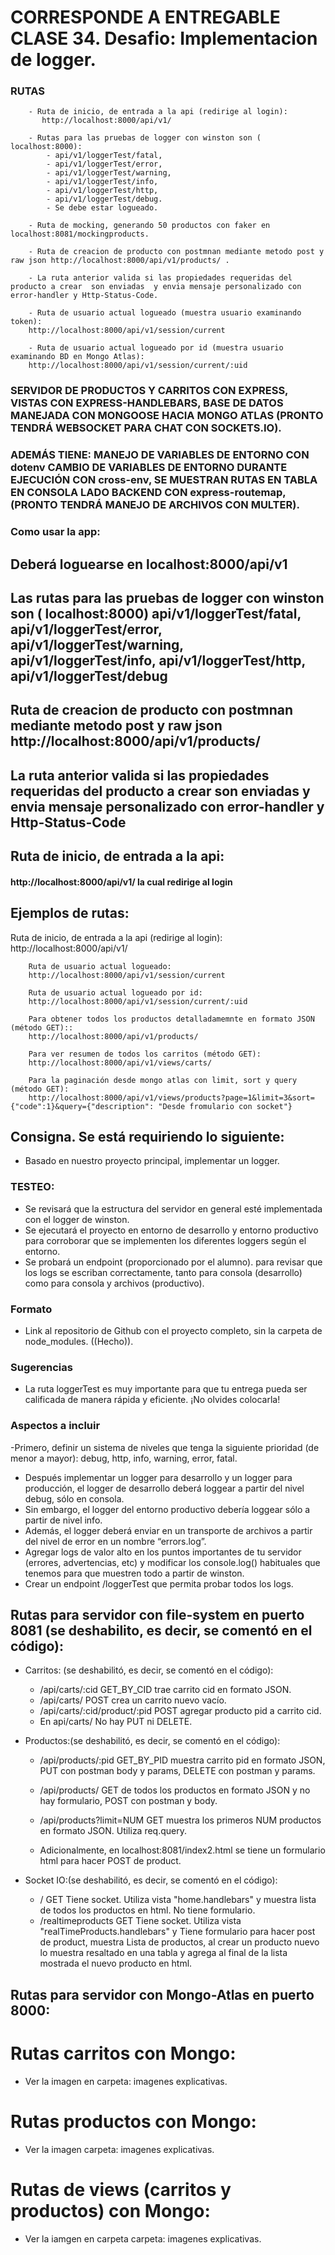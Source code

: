 
# CORRESPONDE  A ENTREGABLE CLASE 34. Desafio: Implementacion de logger.
###  RUTAS
        - Ruta de inicio, de entrada a la api (redirige al login): 
           http://localhost:8000/api/v1/

        - Rutas para las pruebas de logger con winston son ( localhost:8000):
            - api/v1/loggerTest/fatal, 
            - api/v1/loggerTest/error, 
            - api/v1/loggerTest/warning, 
            - api/v1/loggerTest/info, 
            - api/v1/loggerTest/http, 
            - api/v1/loggerTest/debug. 
            - Se debe estar logueado.

        - Ruta de mocking, generando 50 productos con faker en localhost:8081/mockingproducts.

        - Ruta de creacion de producto con postmnan mediante metodo post y raw json http://localhost:8000/api/v1/products/ .
        
        - La ruta anterior valida si las propiedades requeridas del producto a crear  son enviadas  y envia mensaje personalizado con error-handler y Http-Status-Code.

        - Ruta de usuario actual logueado (muestra usuario examinando token):
        http://localhost:8000/api/v1/session/current

        - Ruta de usuario actual logueado por id (muestra usuario examinando BD en Mongo Atlas):
        http://localhost:8000/api/v1/session/current/:uid

###  SERVIDOR DE PRODUCTOS Y CARRITOS CON EXPRESS, VISTAS CON EXPRESS-HANDLEBARS, BASE DE DATOS MANEJADA CON MONGOOSE HACIA MONGO ATLAS (PRONTO TENDRÁ WEBSOCKET PARA CHAT CON SOCKETS.IO). 
### ADEMÁS TIENE: MANEJO DE VARIABLES DE ENTORNO CON dotenv CAMBIO DE VARIABLES DE ENTORNO DURANTE EJECUCIÓN CON cross-env, SE MUESTRAN RUTAS EN TABLA EN CONSOLA LADO BACKEND CON express-routemap, (PRONTO TENDRÁ MANEJO DE ARCHIVOS CON MULTER).

### Como usar la app:
<h2> Deberá loguearse en localhost:8000/api/v1 </h2>
<h2>Las rutas para las pruebas de logger con winston son ( localhost:8000) api/v1/loggerTest/fatal, api/v1/loggerTest/error, api/v1/loggerTest/warning, api/v1/loggerTest/info, api/v1/loggerTest/http, api/v1/loggerTest/debug</h2>


<h2> Ruta de creacion de producto con postmnan mediante metodo post y raw json http://localhost:8000/api/v1/products/</h2>
<h2>La ruta anterior valida si las propiedades requeridas del producto a crear  son enviadas  y envia mensaje personalizado con error-handler y Http-Status-Code</h2>

<h2> Ruta de inicio, de entrada a la api:   </h2>
<h4> http://localhost:8000/api/v1/  la cual redirige al login </h4>

 <h2>Ejemplos de rutas:</h2>
        Ruta de inicio, de entrada a la api (redirige al login): 
        http://localhost:8000/api/v1/

        Ruta de usuario actual logueado:
        http://localhost:8000/api/v1/session/current

        Ruta de usuario actual logueado por id:
        http://localhost:8000/api/v1/session/current/:uid

        Para obtener todos los productos detalladamemnte en formato JSON (método GET)::
        http://localhost:8000/api/v1/products/

        Para ver resumen de todos los carritos (método GET):
        http://localhost:8000/api/v1/views/carts/

        Para la paginación desde mongo atlas con limit, sort y query (método GET):
        http://localhost:8000/api/v1/views/products?page=1&limit=3&sort={"code":1}&query={"description": "Desde fromulario con socket"}
## Consigna. Se está requiriendo lo siguiente:
- Basado en nuestro proyecto principal, implementar un logger.

### TESTEO:
- Se revisará que la estructura del servidor en general esté implementada con el logger de winston.
- Se ejecutará el proyecto en entorno de desarrollo y entorno productivo para corroborar que se implementen los diferentes loggers según el entorno.
- Se probará un endpoint (proporcionado por el alumno). para revisar que los logs se escriban correctamente, tanto para consola (desarrollo) como para consola y archivos (productivo).


### Formato

- Link al repositorio de Github con el proyecto completo, sin la carpeta de node_modules. ((Hecho)).

### Sugerencias
- La ruta loggerTest es muy importante para que tu entrega pueda ser calificada de manera rápida y eficiente. ¡No olvides colocarla!

### Aspectos a incluir
-Primero, definir un sistema de niveles que tenga la siguiente prioridad (de menor a mayor):
debug, http, info, warning, error, fatal.
- Después implementar un logger para desarrollo y un logger para producción, el logger de desarrollo deberá loggear a partir del nivel debug, sólo en consola.
- Sin embargo, el logger del entorno productivo debería loggear sólo a partir de nivel info.
- Además, el logger deberá enviar en un transporte de archivos a partir del nivel de error en un nombre “errors.log”.
- Agregar logs de valor alto en los puntos importantes de tu servidor (errores, advertencias, etc) y modificar los console.log() habituales que tenemos para que muestren todo a partir de winston.
- Crear un endpoint /loggerTest que permita probar todos los logs.

## Rutas para servidor con file-system en puerto 8081 (se deshabilito, es decir, se comentó en el código):

- Carritos: (se deshabilitó, es decir, se comentó en el código):
    - /api/carts/:cid   GET_BY_CID  trae carrito cid en formato JSON.
    - /api/carts/   POST crea un carrito nuevo vacío.
    - /api/carts/:cid/product/:pid  POST agregar producto pid a carrito cid.
    - En api/carts/  No hay PUT ni DELETE.

- Productos:(se deshabilitó, es decir, se comentó en el código):
    - /api/products/:pid GET_BY_PID muestra carrito pid en formato JSON, PUT con postman body y params, DELETE con postman y params.
    - /api/products/ GET de todos los productos en formato JSON y no hay formulario, POST con postman y body.
    - /api/products?limit=NUM GET muestra los primeros NUM productos en formato JSON. Utiliza req.query.

    - Adicionalmente, en localhost:8081/index2.html se tiene un formulario html para hacer POST de product.

- Socket IO:(se deshabilitó, es decir, se comentó en el código):
    - /    GET    Tiene socket. Utiliza vista "home.handlebars" y muestra lista de todos los productos en html. No tiene formulario.
    - /realtimeproducts  GET   Tiene socket. Utiliza vista "realTimeProducts.handlebars" y Tiene formulario para hacer post de product, muestra Lista de productos, al crear un producto nuevo lo muestra resaltado en una tabla y agrega al final de la lista mostrada el nuevo producto en html.

## Rutas para servidor con Mongo-Atlas en puerto 8000:

# Rutas carritos con Mongo:

- Ver la imagen en carpeta: imagenes explicativas.

# Rutas productos con Mongo:

-  Ver la imagen carpeta: imagenes explicativas.

# Rutas de  views (carritos y productos) con Mongo: 

- Ver la iamgen en carpeta carpeta: imagenes explicativas.
